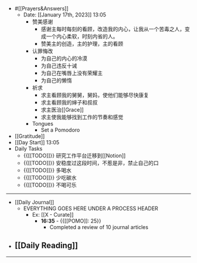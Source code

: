 - #[[Prayers&Answers]]
    - Date: [[January 17th, 2023]] 13:05
        - 赞美感谢
            - 感谢主每时每刻的看顾，改造我的内心，让我从一个苦毒之人，变成一个内心柔软，时刻内省的人。
            - 赞美主的创造，主的护理，主的看顾
        - 认罪悔改
            - 为自己的内心的冷漠
            - 为自己违反十诫
            - 为自己在嘴唇上没有荣耀主
            - 为自己的懒惰
        - 祈求
            - 求主看顾我的舅舅，舅妈，使他们能够尽快康复
            - 求主看顾我的婶子和叔叔
            - 求主医治[[Grace]] 
            - 求主使我能够找到工作的节奏和感觉
        - Tongues
            - Set a Pomodoro
- [[Gratitude]]
- [[Day Start]] 13:05
- Daily Tasks
    - {{[[TODO]]}} 研究工作平台迁移到[[Notion]]
    - {{[[TODO]]}} 安稳度过这段时间，不惹是非，禁止自己的口
    - {{[[TODO]]}} 多喝水
    - {{[[TODO]]}} 少吃碳水
    - {{[[TODO]]}} 不喝可乐
- --
- [[Daily Journal]] 
    - EVERYTHING GOES HERE UNDER A PROCESS HEADER
        - Ex: [[X - Curate]]
            - **16:35** - {{[[POMO]]: 25}}
                -  Completed a review of 10 journal articles
- [[Daily Reading]]
    - 
- ---
